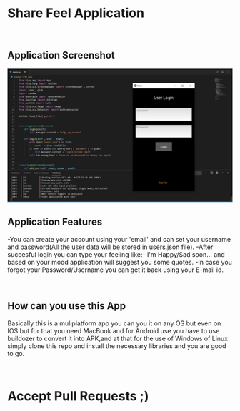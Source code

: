 # Share Feel Application
<br/>

## Application Screenshot
 <img src="sharefeel/and.PNG" >

<br/>

## Application Features
-You can create your account using your 'email' and can set your username and password(All the user data will be stored in users.json file).
-After succesful login you can type your feeling like:- I'm Happy/Sad soon... and based on your mood application will suggest you some quotes.
-In case you forgot your Password/Username you can get it back using your E-mail id.

<br/>

## How can you use this App
Basically this is a muliplatform app you can you it on any OS but even on IOS but for that you need MacBook and for Android use you have to use buildozer to convert it into APK,and
at that for the use of Windows of Linux simply clone this repo and install the necessary libraries and you are good to go.

<br/>

# Accept Pull Requests ;)
